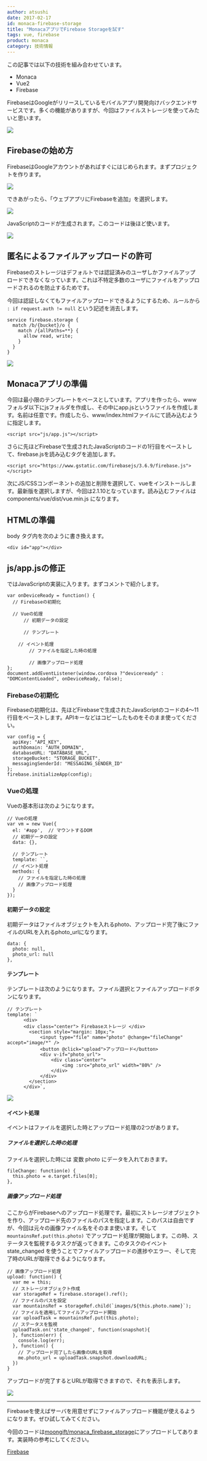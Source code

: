 ```yaml
---
author: atsushi
date: 2017-02-17
id: monaca-firebase-storage
title: "MonacaアプリでFirebase Storageを試す"
tags: vue, firebase
product: monaca
category: 技術情報
---
```


この記事では以下の技術を組み合わせています。

- Monaca
- Vue2
- Firebase

FirebaseはGoogleがリリースしているモバイルアプリ開発向けバックエンドサービスです。多くの機能がありますが、今回はファイルストレージを使ってみたいと思います。

![](/images/2017/Feb/monaca-firebase-auth-14.png)

## Firebaseの始め方

FirebaseはGoogleアカウントがあればすぐにはじめられます。まずプロジェクトを作ります。

![](/images/2017/Feb/monaca-firebase-auth-13.png)

できあがったら、「ウェブアプリにFirebaseを追加」を選択します。

![](/images/2017/Feb/monaca-firebase-auth-12.png)

JavaScriptのコードが生成されます。このコードは後ほど使います。

![](/images/2017/Feb/monaca-firebase-auth-5.png)

## 匿名によるファイルアップロードの許可

Firebaseのストレージはデフォルトでは認証済みのユーザしかファイルアップロードできなくなっています。これは不特定多数のユーザにファイルをアップロードされるのを防止するためです。

今回は認証しなくてもファイルアップロードできるようにするため、ルールから `: if request.auth != null` という記述を消去します。

```
service firebase.storage {
  match /b/{bucket}/o {
    match /{allPaths=**} {
      allow read, write;
    }
  }
}
```

![](/images/2017/Feb/monaca-firebase-storage-3.png)

## Monacaアプリの準備

今回は最小限のテンプレートをベースとしています。アプリを作ったら、wwwフォルダ以下にjsフォルダを作成し、その中にapp.jsというファイルを作成します。名前は任意です。作成したら、www/index.htmlファイルにて読み込むように指定します。

```
<script src="js/app.js"></script>
```

さらに先ほどFirebaseで生成されたJavaScriptのコードの1行目をペーストして、firebase.jsを読み込むタグを追加します。

```
<script src="https://www.gstatic.com/firebasejs/3.6.9/firebase.js"></script>
```

次にJS/CSSコンポーネントの追加と削除を選択して、vueをインストールします。最新版を選択しますが、今回は2.1.10となっています。読み込むファイルは components/vue/dist/vue.min.js になります。

## HTMLの準備

body タグ内を次のように書き換えます。

```
<div id="app"></div>
```

## js/app.jsの修正

ではJavaScriptの実装に入ります。まずコメントで紹介します。

```
var onDeviceReady = function() {
  // Firebaseの初期化
  
  // Vueの処理 
	  // 初期データの設定
	  
	  // テンプレート

    // イベント処理
	  	// ファイルを指定した時の処理

	  	// 画像アップロード処理
};
document.addEventListener(window.cordova ?"deviceready" : "DOMContentLoaded", onDeviceReady, false);
```

### Firebaseの初期化

Firebaseの初期化は、先ほどFirebaseで生成されたJavaScriptのコードの4～11行目をペーストします。APIキーなどはコピーしたものをそのまま使ってください。

```
var config = {
  apiKey: "API_KEY",
  authDomain: "AUTH_DOMAIN",
  databaseURL: "DATABASE_URL",
  storageBucket: "STORAGE_BUCKET",
  messagingSenderId: "MESSAGING_SENDER_ID"
};
firebase.initializeApp(config);
```

### Vueの処理

Vueの基本形は次のようになります。

```
// Vueの処理
var vm = new Vue({
  el: '#app',  // マウントするDOM
  // 初期データの設定
  data: {},
    
  // テンプレート
  template: ``,
  // イベント処理
  methods: {
  	// ファイルを指定した時の処理
  	// 画像アップロード処理
  }
});
```

#### 初期データの設定

初期データはファイルオブジェクトを入れるphoto、アップロード完了後にファイルのURLを入れるphoto_urlになります。

```
data: {
  photo: null,
  photo_url: null
},
```

#### テンプレート

テンプレートは次のようになります。ファイル選択とファイルアップロードボタンになります。

```
// テンプレート
template: `
	  <div>
      <div class="center"> Firebaseストレージ </div>
	    <section style="margin: 10px;">
	    	<input type="file" name="photo" @change="fileChange" accept="image/*" />
	    	<button @click="upload">アップロード</button>
	    	<div v-if="photo_url">
	    		<div class="center">
		    		<img :src="photo_url" width="80%" />
		    	</div>
	    	</div>
	    </section>
	  </div>`,
```

![](/images/2017/Feb/monaca-firebase-storage-1.png)

#### イベント処理

イベントはファイルを選択した時とアップロード処理の2つがあります。

##### ファイルを選択した時の処理

ファイルを選択した時には 変数 photo にデータを入れておきます。

```
fileChange: function(e) {
  this.photo = e.target.files[0];
},
```

##### 画像アップロード処理

ここからがFirebaseへのアップロード処理です。最初にストレージオブジェクトを作り、アップロード先のファイルのパスを指定します。このパスは自由ですが、今回は元々の画像ファイル名をそのまま使います。そして `mountainsRef.put(this.photo)` でアップロード処理が開始します。この時、ステータスを監視するタスクが返ってきます。このタスクのイベント state_changed を使うことでファイルアップロードの進捗やエラー、そして完了時のURLが取得できるようになります。

```
// 画像アップロード処理
upload: function() {
  var me = this;
  // ストレージオブジェクト作成
  var storageRef = firebase.storage().ref();
  // ファイルのパスを設定
  var mountainsRef = storageRef.child(`images/${this.photo.name}`);
  // ファイルを適用してファイルアップロード開始
  var uploadTask = mountainsRef.put(this.photo);
  // ステータスを監視
  uploadTask.on('state_changed', function(snapshot){
  }, function(err) {
    console.log(err);
  }, function() {
    // アップロード完了したら画像のURLを取得
    me.photo_url = uploadTask.snapshot.downloadURL;
  })
}
```

アップロードが完了するとURLが取得できますので、それを表示します。

![](/images/2017/Feb/monaca-firebase-storage-2.png)

----

Firebaseを使えばサーバを用意せずにファイルアップロード機能が使えるようになります。ぜひ試してみてください。

今回のコードは[moongift/monaca_firebase_storage](https://github.com/moongift/monaca_firebase_storage)にアップロードしてあります。実装時の参考にしてください。

[Firebase](https://firebase.google.com/)
